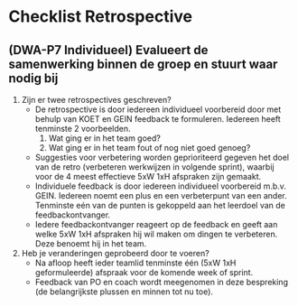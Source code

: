 # Checklist Retrospective

## (DWA-P7 Individueel) Evalueert de samenwerking binnen de groep en stuurt waar nodig bij

1. Zijn er twee retrospectives geschreven?
    - De retrospective is door iedereen individueel voorbereid door met behulp van KOET en GEIN feedback te formuleren. Iedereen heeft tenminste 2 voorbeelden.
        1. Wat ging er in het team goed?
        1. Wat ging er in het team fout of nog niet goed genoeg?
    - Suggesties voor verbetering worden geprioriteerd gegeven het doel van de retro (verbeteren werkwijzen in volgende sprint), waarbij voor de 4 meest effectieve 5xW 1xH afspraken zijn gemaakt.
    - Individuele feedback is door iedereen individueel voorbereid m.b.v. GEIN. Iedereen noemt een plus en een verbeterpunt van een ander. Tenminste eén van de punten is gekoppeld aan het leerdoel van de feedbackontvanger.
    - Iedere feedbackontvanger reageert op de feedback en geeft aan welke 5xW 1xH afspraken hij wil maken om dingen te verbeteren. Deze benoemt hij in het team.
1. Heb je veranderingen geprobeerd door te voeren?
    - Na afloop heeft ieder teamlid tenminste één (5xW 1xH geformuleerde) afspraak voor de komende week of sprint.
    - Feedback van PO en coach wordt meegenomen in deze bespreking (de belangrijkste plussen en minnen tot nu toe).
